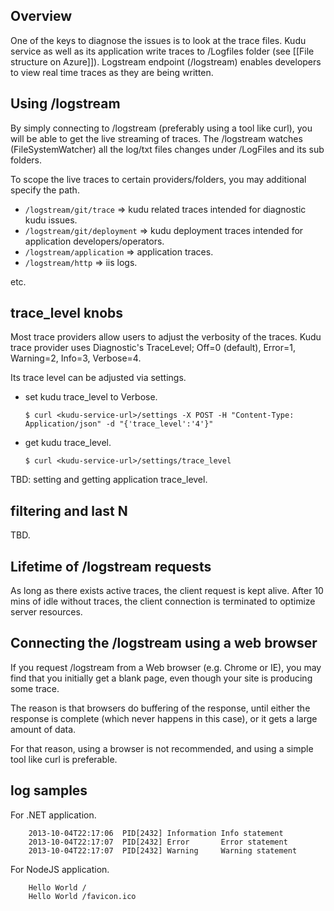 ## Overview

One of the keys to diagnose the issues is to look at the trace files.  Kudu service as well as its application write traces to /Logfiles folder (see [[File structure on Azure]]).  Logstream endpoint (/logstream) enables developers to view real time traces as they are being written. 

## Using /logstream

By simply connecting to <kudu-service-url>/logstream (preferably using a tool like curl), you will be able to get the live streaming of traces.  The /logstream watches (FileSystemWatcher) all the log/txt files changes under /LogFiles and its sub folders.   

To scope the live traces to certain providers/folders, you may additional specify the path.

* `/logstream/git/trace` => kudu related traces intended for diagnostic kudu issues.
* `/logstream/git/deployment` => kudu deployment traces intended for application developers/operators.
* `/logstream/application` => application traces.
* `/logstream/http` => iis logs.

etc.

## trace_level knobs

Most trace providers allow users to adjust the verbosity of the traces.  Kudu trace provider uses Diagnostic's TraceLevel; Off=0 (default), Error=1, Warning=2, Info=3, Verbose=4.  

Its trace level can be adjusted via settings.

* set kudu trace_level to Verbose.

  `$ curl <kudu-service-url>/settings -X POST -H "Content-Type: Application/json" -d "{'trace_level':'4'}"` 

* get kudu trace_level.

  `$ curl <kudu-service-url>/settings/trace_level` 
 
TBD: setting and getting application trace_level.

## filtering and last N

TBD.

## Lifetime of /logstream requests

As long as there exists active traces, the client request is kept alive.  After 10 mins of idle without traces, the client connection is terminated to optimize server resources.  

## Connecting the /logstream using a web browser

If you request /logstream from a Web browser (e.g. Chrome or IE), you may find that you initially get a blank page, even though your site is producing some trace.

The reason is that browsers do buffering of the response, until either the response is complete (which never happens in this case), or it gets a large amount of data.

For that reason, using a browser is not recommended, and using a simple tool like curl is preferable.

## log samples

For .NET application.

        2013-10-04T22:17:06  PID[2432] Information Info statement
        2013-10-04T22:17:07  PID[2432] Error       Error statement
        2013-10-04T22:17:07  PID[2432] Warning     Warning statement

For NodeJS application.

        Hello World /
        Hello World /favicon.ico
